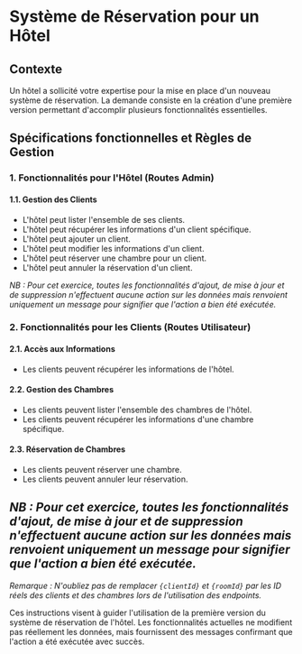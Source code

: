 # Système de Réservation pour un Hôtel

## Contexte

Un hôtel a sollicité votre expertise pour la mise en place d'un nouveau système de réservation. La demande consiste en la création d'une première version permettant d'accomplir plusieurs fonctionnalités essentielles.

## Spécifications fonctionnelles et Règles de Gestion

### 1. Fonctionnalités pour l'Hôtel (Routes Admin)

#### 1.1. Gestion des Clients

- L'hôtel peut lister l'ensemble de ses clients.
- L'hôtel peut récupérer les informations d'un client spécifique.
- L'hôtel peut ajouter un client.
- L'hôtel peut modifier les informations d'un client.
- L'hôtel peut réserver une chambre pour un client.
- L'hôtel peut annuler la réservation d'un client.

*NB : Pour cet exercice, toutes les fonctionnalités d'ajout, de mise à jour et de suppression n'effectuent aucune action sur les données mais renvoient uniquement un message pour signifier que l'action a bien été exécutée.*

### 2. Fonctionnalités pour les Clients (Routes Utilisateur)

#### 2.1. Accès aux Informations

- Les clients peuvent récupérer les informations de l'hôtel.

#### 2.2. Gestion des Chambres

- Les clients peuvent lister l'ensemble des chambres de l'hôtel.
- Les clients peuvent récupérer les informations d'une chambre spécifique.

#### 2.3. Réservation de Chambres

- Les clients peuvent réserver une chambre.
- Les clients peuvent annuler leur réservation.

*NB : Pour cet exercice, toutes les fonctionnalités d'ajout, de mise à jour et de suppression n'effectuent aucune action sur les données mais renvoient uniquement un message pour signifier que l'action a bien été exécutée.*
---

*Remarque : N'oubliez pas de remplacer `{clientId}` et `{roomId}` par les ID réels des clients et des chambres lors de l'utilisation des endpoints.*

Ces instructions visent à guider l'utilisation de la première version du système de réservation de l'hôtel. Les fonctionnalités actuelles ne modifient pas réellement les données, mais fournissent des messages confirmant que l'action a été exécutée avec succès.
